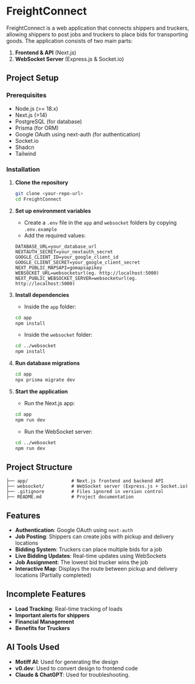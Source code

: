 # FreightConnect

FreightConnect is a web application that connects shippers and truckers, allowing shippers to post jobs and truckers to place bids for transporting goods. The application consists of two main parts:
1. **Frontend & API** (Next.js)
2. **WebSocket Server** (Express.js & Socket.io)

##  Project Setup

### **Prerequisites**
- Node.js (>= 18.x)
- Next.js (>14)
- PostgreSQL (for database)
- Prisma (for ORM)
- Google OAuth using next-auth (for authentication)
- Socket.io
- Shadcn
- Tailwind

### **Installation**

1. **Clone the repository**
   ```sh
   git clone <your-repo-url>
   cd FreightConnect
   ```

2. **Set up environment variables**
   * Create a `.env` file in the `app` and `websocket` folders by copying `.env.example`
   * Add the required values:
   ```
   DATABASE_URL=your_database_url
   NEXTAUTH_SECRET=your_nextauth_secret
   GOOGLE_CLIENT_ID=your_google_client_id
   GOOGLE_CLIENT_SECRET=your_google_client_secret
   NEXT_PUBLIC_MAPSAPI=gomapsapikey
   WEBSOCKET_URL=websocketurl(eg. http://localhost:5000)
   NEXT_PUBLIC_WEBSOCKET_SERVER=websocketurl(eg. http://localhost:5000)
   ```

3. **Install dependencies**
   * Inside the `app` folder:
   ```sh
   cd app
   npm install
   ```
   * Inside the `websocket` folder:
   ```sh
   cd ../websocket
   npm install
   ```

4. **Run database migrations**
   ```sh
   cd app
   npx prisma migrate dev
   ```

5. **Start the application**
   * Run the Next.js app:
   ```sh
   cd app
   npm run dev
   ```
   * Run the WebSocket server:
   ```sh
   cd ../websocket
   npm run dev
   ```

##  Project Structure
```
├── app/                # Next.js frontend and backend API
├── websocket/          # WebSocket server (Express.js + Socket.io)
├── .gitignore          # Files ignored in version control
├── README.md           # Project documentation
```

##  Features
* **Authentication**: Google OAuth using `next-auth`
* **Job Posting**: Shippers can create jobs with pickup and delivery locations
* **Bidding System**: Truckers can place multiple bids for a job
* **Live Bidding Updates**: Real-time updates using WebSockets
* **Job Assignment**: The lowest bid trucker wins the job
* **Interactive Map**: Displays the route between pickup and delivery locations (Partially completed)

##  Incomplete Features 
* **Load Tracking**: Real-time tracking of loads
* **Important alerts for shippers**
* **Financial Management**
* **Benefits for Truckers**

##  AI Tools Used
* **Motiff AI**: Used for generating the design
* **v0.dev**: Used to convert design to frontend code
* **Claude & ChatGPT**: Used for troubleshooting.
